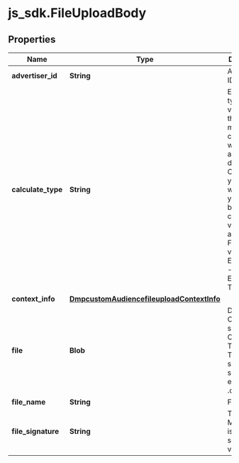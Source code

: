 # js_sdk.FileUploadBody

## Properties
Name | Type | Description | Notes
------------ | ------------- | ------------- | -------------
**advertiser_id** | **String** | Advertiser ID. | [required] 
**calculate_type** | **String** | Encryption type. The value for this field must be consistent with the actual file data. Otherwise, your upload will fail or you will not be able to create a valid audience. For enum values, see Enumeration - Encryption Type. | [required] 
**context_info** | [**DmpcustomAudiencefileuploadContextInfo**](DmpcustomAudiencefileuploadContextInfo.md) |  | [optional] 
**file** | **Blob** | Data files. Only supports CSV and TXT files. The file suffixes should exactly be .csv or .txt. | [required] 
**file_name** | **String** | FileName. | [optional] 
**file_signature** | **String** | The file&#x27;s MD5, which is used for server-side verification. | [required] 
